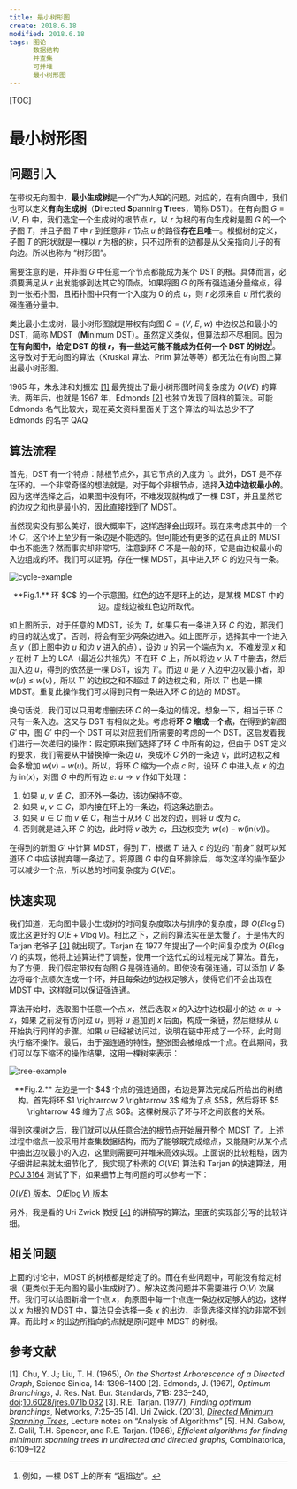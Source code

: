 ```yaml
---
title: 最小树形图
create: 2018.6.18
modified: 2018.6.18
tags: 图论
      数据结构
      并查集
      可并堆
      最小树形图
---
```


[TOC]

# 最小树形图

## 问题引入

在带权无向图中，**最小生成树**是一个广为人知的问题。对应的，在有向图中，我们也可以定义**有向生成树**（**D**irected **S**panning **T**rees，简称 DST）。在有向图 $G = (V,\ E)$ 中，我们选定一个生成树的根节点 $r$，以 $r$ 为根的有向生成树是图 $G$ 的一个子图 $T$，并且子图 $T$ 中 $r$ 到任意非 $r$ 节点 $u$ 的路径**存在且唯一**。根据树的定义，子图 $T$ 的形状就是一棵以 $r$ 为根的树，只不过所有的边都是从父亲指向儿子的有向边。所以也称为 “树形图”。

需要注意的是，并非图 $G$ 中任意一个节点都能成为某个 DST 的根。具体而言，必须要满足从 $r$ 出发能够到达其它的顶点。如果将图 $G$ 的所有强连通分量缩点，得到一张拓扑图，且拓扑图中只有一个入度为 $0$ 的点 $u$，则 $r$ 必须来自 $u$ 所代表的强连通分量中。

类比最小生成树，最小树形图就是带权有向图 $G = (V,\ E,\ w)$ 中边权总和最小的 DST，简称 MDST（**M**inimum DST）。虽然定义类似，但算法却不尽相同。因为**在有向图中，给定 DST 的根 $r$，有一些边可能不能成为任何一个 DST 的树边**[^invaild-edges]。这导致对于无向图的算法（Kruskal 算法、Prim 算法等等）都无法在有向图上算出最小树形图。

[^invaild-edges]: 例如，一棵 DST 上的所有 “返祖边”。

1965 年，朱永津和刘振宏 [[1]](#references-1) 最先提出了最小树形图时间复杂度为 $O(VE)$ 的算法。两年后，也就是 1967 年，Edmonds [[2]](#references-2) 也独立发现了同样的算法。可能 Edmonds 名气比较大，现在英文资料里面关于这个算法的叫法总少不了 Edmonds 的名字 QAQ

## 算法流程

首先，DST 有一个特点：除根节点外，其它节点的入度为 $1$。此外，DST 是不存在环的。一个非常奇怪的想法就是，对于每个非根节点，选择**入边中边权最小的**。因为这样选择之后，如果图中没有环，不难发现就构成了一棵 DST，并且显然它的边权之和也是最小的，因此直接找到了 MDST。

当然现实没有那么美好，很大概率下，这样选择会出现环。现在来考虑其中的一个环 $C$，这个环上至少有一条边是不能选的。但可能还有更多的边在真正的 MDST 中也不能选？然而事实却非常巧，注意到环 $C$ 不是一般的环，它是由边权最小的入边组成的环。我们可以证明，存在一棵 MDST，其中进入环 $C$ 的边只有一条。

![cycle-example](https://gitee.com/riteme/blogimg/raw/master/mdst/cycle.svg)

<center>**Fig.1.** 环 $C$ 的一个示意图。红色的边不是环上的边，是某棵 MDST 中的边。虚线边被红色边所取代。</center>

如上图所示，对于任意的 MDST，设为 $T$，如果只有一条进入环 $C$ 的边，那我们的目的就达成了。否则，将会有至少两条边进入。如上图所示，选择其中一个进入点 $y$（即上图中边 $u$ 和边 $v$ 进入的点），设边 $u$ 的另一个端点为 $x$。不难发现 $x$ 和 $y$ 在树 $T$ 上的 LCA（最近公共祖先）不在环 $C$ 上，所以将边 $v$ 从 $T$ 中删去，然后加入边 $u$，得到的依然是一棵 DST，设为 $T'$。而边 $u$ 是 $y$ 入边中边权最小者，即 $w(u) \leqslant w(v)$，所以 $T'$ 的边权之和不超过 $T$ 的边权之和，所以 $T'$ 也是一棵 MDST。重复此操作我们可以得到只有一条进入环 $C$ 的边的 MDST。

换句话说，我们可以只用考虑删去环 $C$ 的一条边的情况。想象一下，相当于环 $C$ 只有一条入边。这又与 DST 有相似之处。考虑将**环 $C$ 缩成一个点**，在得到的新图 $G'$ 中，图 $G'$ 中的一个 DST 可以对应我们所需要的考虑的一个 DST。这启发着我们进行一次递归的操作：假定原来我们选择了环 $C$ 中所有的边，但由于 DST 定义的要求，我们需要从中替换掉一条边 $u$，换成环 $C$ 外的一条边 $v$，此时边权之和会多增加 $w(v) - w(u)$。所以，将环 $C$ 缩为一个点 $c$ 时，设环 $C$ 中进入点 $x$ 的边为 $\mathrm{in}(x)$，对图 $G$ 中的所有边 $e:\ u \rightarrow v$ 作如下处理：

1. 如果 $u,\ v \notin C$，即环外一条边，该边保持不变。
2. 如果 $u,\ v \in C$，即内接在环上的一条边，将这条边删去。
3. 如果 $u \in C$ 而 $v \notin C$，相当于从环 $C$ 出发的边，则将 $u$ 改为 $c$。
4. 否则就是进入环 $C$ 的边，此时将 $v$ 改为 $c$，且边权变为 $w(e) - w(\mathrm{in}(v))$。

在得到的新图 $G'$ 中计算 MDST，得到 $T'$，根据 $T'$ 进入 $c$ 的边的 “前身” 就可以知道环 $C$ 中应该抛弃哪一条边了。将原图 $G$ 中的自环排除后，每次这样的操作至少可以减少一个点，所以总的时间复杂度为 $O(VE)$。

## 快速实现

我们知道，无向图中最小生成树的时间复杂度取决与排序的复杂度，即 $O(E \log E)$ 或比这更好的 $O(E + V \log V)$。相比之下，之前的算法实在是太慢了。于是伟大的 Tarjan 老爷子 [[3]](#references-3) 就出现了。Tarjan 在 1977 年提出了一个时间复杂度为 $O(E \log V)$ 的实现，他将上述算进行了调整，使用一个迭代式的过程完成了算法。首先，为了方便，我们假定带权有向图 $G$ 是强连通的。即使没有强连通，可以添加 $V$ 条边将每个点顺次连成一个环，并且每条边的边权足够大，使得它们不会出现在 MDST 中，这样就可以保证强连通。

算法开始时，选取图中任意一个点 $x$，然后选取 $x$ 的入边中边权最小的边 $e:\ u \rightarrow x$，如果 之前没有访问过 $u$，则将 $u$ 追加到 $x$ 后面，构成一条链，然后继续从 $u$ 开始执行同样的步骤。如果 $u$ 已经被访问过，说明在链中形成了一个环，此时则执行缩环操作。最后，由于强连通的特性，整张图会被缩成一个点。在此期间，我们可以存下缩环的操作结果，这用一棵树来表示：

![tree-example](https://gitee.com/riteme/blogimg/raw/master/mdst/tree.svg)

<center>**Fig.2.** 左边是一个 $4$ 个点的强连通图，右边是算法完成后所给出的树结构。首先将环 $1 \rightarrow 2 \rightarrow 3$ 缩为了点 $5$，然后将环 $5 \rightarrow 4$ 缩为了点 $6$。这棵树展示了环与环之间嵌套的关系。</center>

得到这棵树之后，我们就可以从任意合法的根节点开始展开整个 MDST 了。上述过程中缩点一般采用并查集数据结构，而为了能够既完成缩点，又能随时从某个点中抽出边权最小的入边，这里则需要可并堆来高效实现。上面说的比较粗糙，因为仔细讲起来就太细节化了。我实现了朴素的 $O(VE)$ 算法和 Tarjan 的快速算法，用 [POJ 3164](http://poj.org/problem?id=3164) 测试了下，如果细节上有问题的可以参考一下：

[$O(VE)$ 版本](https://github.com/riteme/test/blob/master/oi/Code/poj/P3164/nm.cpp)、[$O(E \log V)$ 版本](https://github.com/riteme/test/blob/master/oi/Code/poj/P3164/main.cpp)

另外，我是看的 Uri Zwick 教授 [[4]](#references-4) 的讲稿写的算法，里面的实现部分写的比较详细。

## 相关问题

上面的讨论中，MDST 的树根都是给定了的。而在有些问题中，可能没有给定树根（更类似于无向图的最小生成树了）。解决这类问题并不需要进行 $O(V)$ 次展开。我们可以给图新增一个点 $x$，向原图中每一个点连一条边权足够大的边，这样以 $x$ 为根的 MDST 中，算法只会选择一条 $x$ 的出边，毕竟选择这样的边非常不划算。而此时 $x$ 的出边所指向的点就是原问题中 MDST 的树根。

## 参考文献

<span id="references-1">[1]. Chu, Y. J.; Liu, T. H. (1965), *On the Shortest Arborescence of a Directed Graph*, Science Sinica, 14: 1396–1400</span>
<span id="references-2">[2]. Edmonds, J. (1967), *Optimum Branchings*, J. Res. Nat. Bur. Standards, 71B: 233–240, [doi](https://en.wikipedia.org/wiki/Digital_object_identifier):[10.6028/jres.071b.032](https://doi.org/10.6028%2Fjres.071b.032)</span>
<span id="references-3">[3]. R.E. Tarjan. (1977), *Finding optimum branchings*, Networks, 7:25–35<span>
<span id="references-4">[4]. Uri Zwick. (2013), [*Directed Minimum Spanning Trees*](http://www.cs.tau.ac.il/~zwick/grad-algo-13/directed-mst.pdf), Lecture notes on “Analysis of Algorithms”</span>
[5]. H.N. Gabow, Z. Galil, T.H. Spencer, and R.E. Tarjan. (1986), *Efficient algorithms for finding minimum spanning trees in undirected and directed graphs*, Combinatorica, 6:109–122
